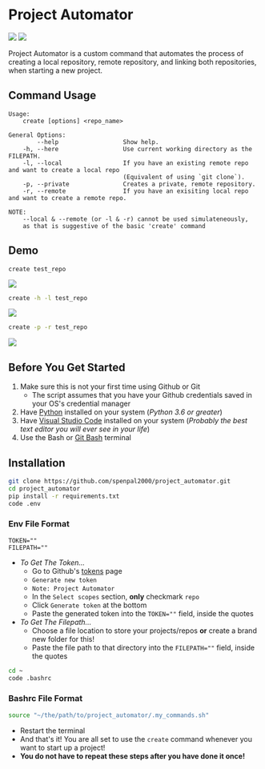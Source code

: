 # Project Automator

![](https://img.shields.io/github/license/spenpal2000/project_automator)
![](https://img.shields.io/github/stars/spenpal2000/project_automator)

Project Automator is a custom command that automates the process of creating a local repository, remote repository, and linking both repositories, when starting a new project.

## Command Usage

```text
Usage:
    create [options] <repo_name>

General Options:
        --help                  Show help.
    -h, --here                  Use current working directory as the FILEPATH.
    -l, --local                 If you have an existing remote repo and want to create a local repo
                                (Equivalent of using `git clone`).
    -p, --private               Creates a private, remote repository.
    -r, --remote                If you have an exisiting local repo and want to create a remote repo.

NOTE:
    --local & --remote (or -l & -r) cannot be used simulateneously,
    as that is suggestive of the basic 'create' command
```

## Demo

```text
create test_repo
```

![](https://media.giphy.com/media/VosyQmlyWpIfaV99qb/giphy.gif)

```bash
create -h -l test_repo
```

![](https://media.giphy.com/media/INIqDRkJdkNAHnyzYj/giphy.gif)

```bash
create -p -r test_repo
```

![](https://media.giphy.com/media/Af0dccMz0xKDR9oYoy/giphy.gif)

## Before You Get Started

1. Make sure this is not your first time using Github or Git
   - The script assumes that you have your Github credentials saved in your OS's credential manager
2. Have [Python](https://www.python.org/downloads/) installed on your system (_Python 3.6 or greater_)
3. Have [Visual Studio Code](https://code.visualstudio.com/download) installed on your system (_Probably the best text editor you will ever see in your life_)
4. Use the Bash or [Git Bash](https://git-scm.com/downloads) terminal

## Installation

```bash
git clone https://github.com/spenpal2000/project_automator.git
cd project_automator
pip install -r requirements.txt
code .env
```

### Env File Format

```env
TOKEN=""
FILEPATH=""
```

- _To Get The Token..._
  - Go to Github's [tokens](https://github.com/settings/tokens) page
  - `Generate new token`
  - `Note: Project Automator`
  - In the `Select scopes` section, **only** checkmark `repo`
  - Click `Generate token` at the bottom
  - Paste the generated token into the `TOKEN=""` field, inside the quotes
- _To Get The Filepath..._
  - Choose a file location to store your projects/repos **or** create a brand new folder for this!
  - Paste the file path to that directory into the `FILEPATH=""` field, inside the quotes

```bash
cd ~
code .bashrc
```

### Bashrc File Format

```bash
source "~/the/path/to/project_automator/.my_commands.sh"
```

- Restart the terminal
- And that's it! You are all set to use the `create` command whenever you want to start up a project!
- **You do not have to repeat these steps after you have done it once!**
